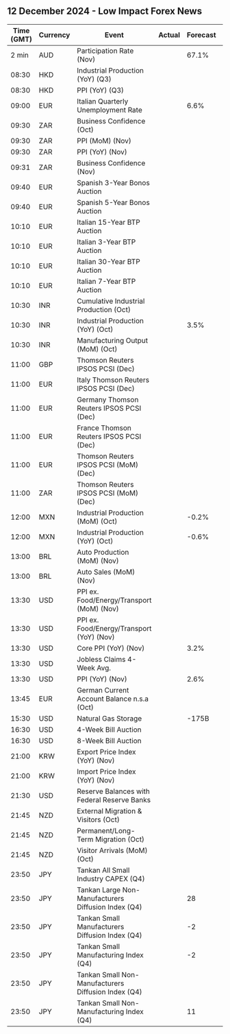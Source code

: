 ## 12 December 2024 - Low Impact Forex News

| Time (GMT) | Currency | Event | Actual | Forecast | Previous |
|------|----------|-------|--------|----------|----------|
| 2 min | AUD | Participation Rate (Nov) |  | 67.1% | 67.1% |
| 08:30 | HKD | Industrial Production (YoY) (Q3) |  |  | 0.70% |
| 08:30 | HKD | PPI (YoY) (Q3) |  |  | 3.10% |
| 09:00 | EUR | Italian Quarterly Unemployment Rate |  | 6.6% | 6.8% |
| 09:30 | ZAR | Business Confidence (Oct) |  |  | 110.2 |
| 09:30 | ZAR | PPI (MoM) (Nov) |  |  | -0.7% |
| 09:30 | ZAR | PPI (YoY) (Nov) |  |  | -0.7% |
| 09:31 | ZAR | Business Confidence (Nov) |  |  |  |
| 09:40 | EUR | Spanish 3-Year Bonos Auction |  |  | 2.531% |
| 09:40 | EUR | Spanish 5-Year Bonos Auction |  |  | 2.755% |
| 10:10 | EUR | Italian 15-Year BTP Auction |  |  | 3.93% |
| 10:10 | EUR | Italian 3-Year BTP Auction |  |  | 2.73% |
| 10:10 | EUR | Italian 30-Year BTP Auction |  |  | 4.040% |
| 10:10 | EUR | Italian 7-Year BTP Auction |  |  | 3.23% |
| 10:30 | INR | Cumulative Industrial Production (Oct) |  |  | 4.00% |
| 10:30 | INR | Industrial Production (YoY) (Oct) |  | 3.5% | 3.1% |
| 10:30 | INR | Manufacturing Output (MoM) (Oct) |  |  | 3.9% |
| 11:00 | GBP | Thomson Reuters IPSOS PCSI (Dec) |  |  | 49.9 |
| 11:00 | EUR | Italy Thomson Reuters IPSOS PCSI (Dec) |  |  | 43.91 |
| 11:00 | EUR | Germany Thomson Reuters IPSOS PCSI (Dec) |  |  | 46.43 |
| 11:00 | EUR | France Thomson Reuters IPSOS PCSI (Dec) |  |  | 42.17 |
| 11:00 | EUR | Thomson Reuters IPSOS PCSI (MoM) (Dec) |  |  | 48.44 |
| 11:00 | ZAR | Thomson Reuters IPSOS PCSI (MoM) (Dec) |  |  | 49.37 |
| 12:00 | MXN | Industrial Production (MoM) (Oct) |  | -0.2% | 0.6% |
| 12:00 | MXN | Industrial Production (YoY) (Oct) |  | -0.6% | -0.4% |
| 13:00 | BRL | Auto Production (MoM) (Nov) |  |  | 8.3% |
| 13:00 | BRL | Auto Sales (MoM) (Nov) |  |  | 12.1% |
| 13:30 | USD | PPI ex. Food/Energy/Transport (MoM) (Nov) |  |  | 0.3% |
| 13:30 | USD | PPI ex. Food/Energy/Transport (YoY) (Nov) |  |  | 3.5% |
| 13:30 | USD | Core PPI (YoY) (Nov) |  | 3.2% | 3.1% |
| 13:30 | USD | Jobless Claims 4-Week Avg. |  |  | 218.25K |
| 13:30 | USD | PPI (YoY) (Nov) |  | 2.6% | 2.4% |
| 13:45 | EUR | German Current Account Balance n.s.a (Oct) |  |  | 22.6B |
| 15:30 | USD | Natural Gas Storage |  | -175B | -30B |
| 16:30 | USD | 4-Week Bill Auction |  |  | 4.400% |
| 16:30 | USD | 8-Week Bill Auction |  |  | 4.350% |
| 21:00 | KRW | Export Price Index (YoY) (Nov) |  |  | 2.0% |
| 21:00 | KRW | Import Price Index (YoY) (Nov) |  |  | -2.5% |
| 21:30 | USD | Reserve Balances with Federal Reserve Banks |  |  | 3.216T |
| 21:45 | NZD | External Migration & Visitors (Oct) |  |  | 0.90% |
| 21:45 | NZD | Permanent/Long-Term Migration (Oct) |  |  | 2,310 |
| 21:45 | NZD | Visitor Arrivals (MoM) (Oct) |  |  | 1.1% |
| 23:50 | JPY | Tankan All Small Industry CAPEX (Q4) |  |  | 2.6% |
| 23:50 | JPY | Tankan Large Non-Manufacturers Diffusion Index (Q4) |  | 28 | 28 |
| 23:50 | JPY | Tankan Small Manufacturers Diffusion Index (Q4) |  | -2 | 0 |
| 23:50 | JPY | Tankan Small Manufacturing Index (Q4) |  | -2 | 0 |
| 23:50 | JPY | Tankan Small Non-Manufacturers Diffusion Index (Q4) |  |  | 11 |
| 23:50 | JPY | Tankan Small Non-Manufacturing Index (Q4) |  | 11 | 14 |
